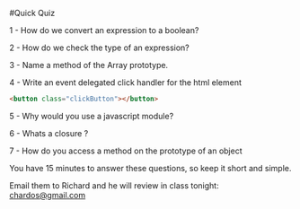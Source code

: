 #Quick Quiz

1 - How do we convert an expression to a boolean?

2 - How do we check the type of an expression?

3 - Name a method of the Array prototype.

4 - Write an event delegated click handler for the html element
```html
<button class="clickButton"></button>
```

5 - Why would you use a javascript module?

6 - Whats a closure ?

7 - How do you access a method on the prototype of an object

You have 15 minutes to answer these questions, so keep it short and simple.

Email them to Richard and he will review in class tonight: chardos@gmail.com
